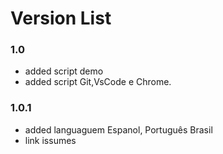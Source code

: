 # Version List

### 1.0 

- added script demo
- added script Git,VsCode e Chrome.

### 1.0.1 

- added languaguem Espanol, Português Brasil
- link issumes
